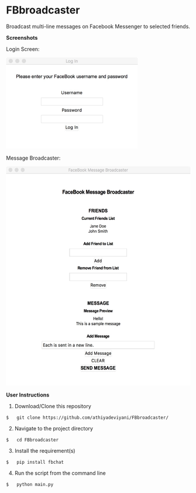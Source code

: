 # FBbroadcaster
Broadcast multi-line messages on Facebook Messenger to selected friends.



<b> Screenshots </b>

Login Screen:

<img src="https://github.com/athiyadeviyani/FBbroadcaster/blob/master/loginscreen.jpeg" height="250" width="360">

Message Broadcaster:

<img src="https://github.com/athiyadeviyani/FBbroadcaster/blob/master/fbmsnap.jpeg" height="600" width="550">



<b> User Instructions </b>

1. Download/Clone this repository

```
$   git clone https://github.com/athiyadeviyani/FBbroadcaster/
```
2. Navigate to the project directory

```
$   cd FBbroadcaster
```
3. Install the requirement(s)

```
$   pip install fbchat
```

4. Run the script from the command line

```
$   python main.py
```
